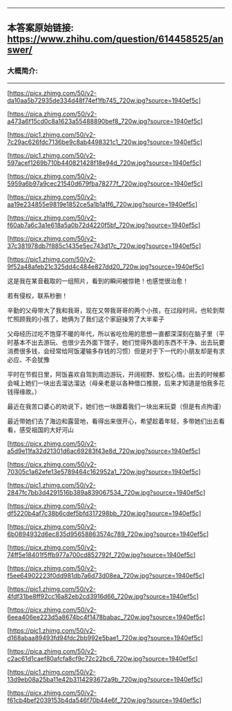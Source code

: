 ----------------------------------------
## 本答案原始链接: https://www.zhihu.com/question/614458525/answer/
### 大概简介: 
----------------------------------------


[https://picx.zhimg.com/50/v2-da10aa5b72935de334d48f74ef1fb745_720w.jpg?source=1940ef5c]




[https://pica.zhimg.com/50/v2-a473a6f15cd0c8a1623a55488890bef8_720w.jpg?source=1940ef5c]




[https://pic1.zhimg.com/50/v2-7c29ac626fdc7136be9c8ab4498321c1_720w.jpg?source=1940ef5c]




[https://pic1.zhimg.com/50/v2-597acef1269b710b440821428f18e94d_720w.jpg?source=1940ef5c]




[https://picx.zhimg.com/50/v2-5959a6b97a9cec21540d679fba78277f_720w.jpg?source=1940ef5c]




[https://picx.zhimg.com/50/v2-aa19e234855e9819e1852ce5a1b1a1f6_720w.jpg?source=1940ef5c]




[https://picx.zhimg.com/50/v2-f60ab7a6c3a1e618a5a0b72d4220f5bf_720w.jpg?source=1940ef5c]




[https://picx.zhimg.com/50/v2-37c381978db7f885c1435e5ec743d17c_720w.jpg?source=1940ef5c]




[https://pic1.zhimg.com/50/v2-9f52a48afeb21c325dd4c484e827dd20_720w.jpg?source=1940ef5c]

这是我在某音截取的一组照片，看到的瞬间被惊艳！也感觉很治愈！


若有侵权，联系秒删！

辛勤的父母带大了我和我哥，现在又带我哥哥的两个小孩，在过段时间，也轮到帮忙照顾我的小孩了，她俩为了我们这个家庭操劳了大半辈子

父母经历过吃不饱穿不暖的年代，所以省吃俭用的思想一直都深深刻在脑子里（平时基本不出去游玩、也很少去外面下馆子，她们觉得外面的东西不干净、出去玩要消费很多钱，会经常给阿饭灌输多存钱的习惯）但是对于下一代的小朋友却是有求必应、不会犹豫

平时在节假日里，阿饭喜欢自驾到周边游玩，开阔视野、放松心情。出去的时候都会喊上她们一块出去溜达溜达（母亲老是以各种借口推脱，后来才知道是怕我多花钱得缘故。）

最近在我苦口婆心的劝说下，她们也一块跟着我们一块出来玩耍（但是有点拘谨）

最近带她们去了海边和露营地，看得出来很开心，希望趁着年轻，多带她们出去看看，感受祖国的大好河山

[https://picx.zhimg.com/50/v2-a5d9e11fa32d21301d6ac69283f43e8d_720w.jpg?source=1940ef5c]




[https://picx.zhimg.com/50/v2-70305c1a62efe13e5789464c162952a1_720w.jpg?source=1940ef5c]




[https://pic1.zhimg.com/50/v2-2847fc7bb3d4291516b389a839067534_720w.jpg?source=1940ef5c]




[https://picx.zhimg.com/50/v2-df5220b4af7c38b6cdef5bfd317298bb_720w.jpg?source=1940ef5c]




[https://picx.zhimg.com/50/v2-6b0894932d6ec835d95658863574c789_720w.jpg?source=1940ef5c]




[https://picx.zhimg.com/50/v2-74ff5e18401f5ffb977a700cd852792f_720w.jpg?source=1940ef5c]




[https://picx.zhimg.com/50/v2-f5ee64902223f0dd981db7a6d73d08ea_720w.jpg?source=1940ef5c]




[https://pic1.zhimg.com/50/v2-4fdf31be8ff92cc16a82eb2cd3916d66_720w.jpg?source=1940ef5c]




[https://picx.zhimg.com/50/v2-6eea406ee223d5a8674bc4f1478babac_720w.jpg?source=1940ef5c]




[https://pic1.zhimg.com/50/v2-d168abaa89493fd94fdc2bb992e5bae1_720w.jpg?source=1940ef5c]




[https://pica.zhimg.com/50/v2-c2ac61d1caef80afcfa8cf9c72c22bc6_720w.jpg?source=1940ef5c]




[https://pic1.zhimg.com/50/v2-13d9eb08a25ba11e42b3114293672a9b_720w.jpg?source=1940ef5c]




[https://picx.zhimg.com/50/v2-f61cb4bef2039153b4da546f70b44e6f_720w.jpg?source=1940ef5c]

